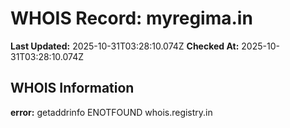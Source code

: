 # WHOIS Record: myregima.in

**Last Updated:** 2025-10-31T03:28:10.074Z
**Checked At:** 2025-10-31T03:28:10.074Z

## WHOIS Information

**error:** getaddrinfo ENOTFOUND whois.registry.in

